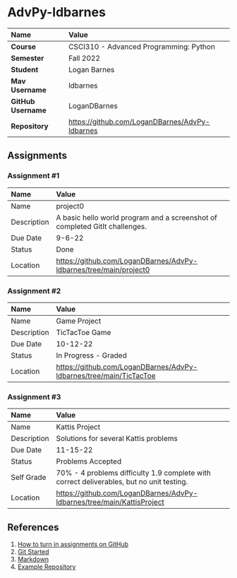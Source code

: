 # AdvPy-ldbarnes

| Name | Value |
|:---|:---|
| **Course** | CSCI310 - Advanced Programming: Python |
| **Semester** | Fall 2022 |
| **Student** | Logan Barnes |
| **Mav Username** | ldbarnes |
| **GitHub Username** | LoganDBarnes |
| **Repository** | https://github.com/LoganDBarnes/AdvPy-ldbarnes |

## Assignments

### Assignment #1

| Name | Value |
| :--- | :--- |
| Name | project0 |
| Description | A basic hello world program and a screenshot of completed GitIt challenges. |
| Due Date | 9-6-22 |
| Status | Done |
| Location | https://github.com/LoganDBarnes/AdvPy-ldbarnes/tree/main/project0 |

### Assignment #2

| Name | Value |
| :--- | :--- |
| Name | Game Project |
| Description | TicTacToe Game |
| Due Date | 10-12-22 |
| Status | In Progress - Graded |
| Location | https://github.com/LoganDBarnes/AdvPy-ldbarnes/tree/main/TicTacToe |

### Assignment #3

| Name | Value |
| :--- | :--- |
| Name | Kattis Project |
| Description | Solutions for several Kattis problems |
| Due Date | 11-15-22 |
| Status | Problems Accepted |
| Self Grade | 70% - 4 problems difficulty 1.9 complete with correct deliverables, but no unit testing. |
| Location | https://github.com/LoganDBarnes/AdvPy-ldbarnes/tree/main/KattisProject |

## References

1. [How to turn in assignments on GitHub](https://docs.google.com/document/d/16mixtVA-dePbWidBzI3JXNW4kFhRyT7XsJgL6GtGvGA/edit?usp=sharing)
2. [Git Started](https://docs.google.com/document/d/1M0YeBfFPy5YPpfX7312R9-IldjagimvEma_YhgeLPcw/edit#heading=h.ssqvh5gmotj4)
3. [Markdown](https://github.com/adam-p/markdown-here/wiki/Markdown-Cheatsheet)
4. [Example Repository](https://github.com/rambasnet/csci000-astudent)